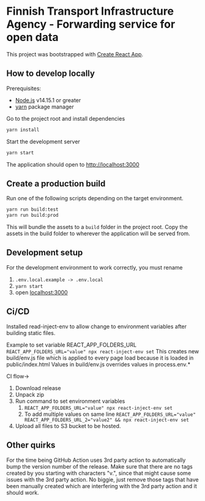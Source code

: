 # Finnish Transport Infrastructure Agency - Forwarding service for open data

This project was bootstrapped with [Create React App](https://github.com/facebook/create-react-app).

## How to develop locally


Prerequisites:
- [Node.js](https://nodejs.org/en/) v14.15.1 or greater
- [yarn](https://yarnpkg.com/) package manager

Go to the project root and install dependencies

```bash
yarn install
```

Start the development server
```bash
yarn start
```

The application should open to [http://localhost:3000](http://localhost:3000)

## Create a production build

Run one of the following scripts depending on the target environment.

```bash
yarn run build:test
yarn run build:prod
```

This will bundle the assets to a `build` folder in the project root. Copy the assets in the build folder to wherever the application will be served from.

## Development setup

For the development environment to work correctly, you must rename
1. `.env.local.example -> .env.local`
2. `yarn start`
3. open [localhost:3000](http://localhost:3000/)


## Ci/CD
Installed read-inject-env to allow change to environment variables after building static files.

Example to set variable REACT_APP_FOLDERS_URL `REACT_APP_FOLDERS_URL="value" npx react-inject-env set`
This creates new build/env.js file which is applied to every page load because it is loaded in public/index.html
Values in build/env.js overrides values in process.env.*

CI flow->
1. Download release
2. Unpack zip
3. Run command to set environment variables 
   1. `REACT_APP_FOLDERS_URL="value" npx react-inject-env set`
   2.  To add multiple values on same line `REACT_APP_FOLDERS_URL="value" REACT_APP_FOLDERS_URL_2="value2" && npx react-inject-env set`
4. Upload all files to S3 bucket to be hosted.



## Other quirks
For the time being GitHub Action uses 3rd party action to automatically bump the version number of the release. Make sure that there are no tags created by you starting with characters "v.", since that might cause some issues with the 3rd party action. No biggie, just remove those tags that have been manually created which are interfering with the 3rd party action and it should work. 
